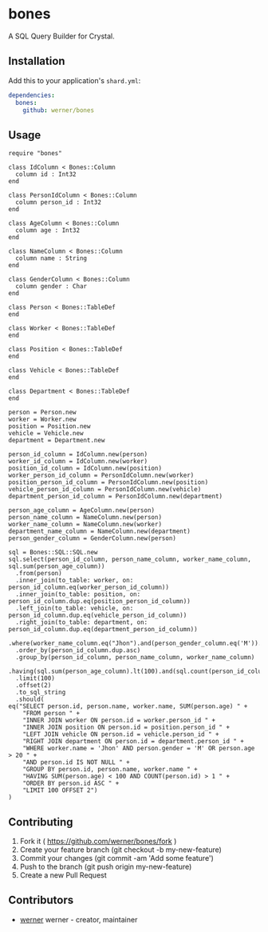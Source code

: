 # bones

A SQL Query Builder for Crystal.


## Installation

Add this to your application's `shard.yml`:

```yaml
dependencies:
  bones:
    github: werner/bones
```

## Usage

```crystal
require "bones"

class IdColumn < Bones::Column
  column id : Int32
end

class PersonIdColumn < Bones::Column
  column person_id : Int32
end

class AgeColumn < Bones::Column
  column age : Int32
end

class NameColumn < Bones::Column
  column name : String
end

class GenderColumn < Bones::Column
  column gender : Char
end

class Person < Bones::TableDef
end

class Worker < Bones::TableDef
end

class Position < Bones::TableDef
end

class Vehicle < Bones::TableDef
end

class Department < Bones::TableDef
end

person = Person.new
worker = Worker.new
position = Position.new
vehicle = Vehicle.new
department = Department.new

person_id_column = IdColumn.new(person)
worker_id_column = IdColumn.new(worker)
position_id_column = IdColumn.new(position)
worker_person_id_column = PersonIdColumn.new(worker)
position_person_id_column = PersonIdColumn.new(position)
vehicle_person_id_column = PersonIdColumn.new(vehicle)
department_person_id_column = PersonIdColumn.new(department)

person_age_column = AgeColumn.new(person)
person_name_column = NameColumn.new(person)
worker_name_column = NameColumn.new(worker)
department_name_column = NameColumn.new(department)
person_gender_column = GenderColumn.new(person)

sql = Bones::SQL::SQL.new
sql.select(person_id_column, person_name_column, worker_name_column, sql.sum(person_age_column))
  .from(person)
  .inner_join(to_table: worker, on: person_id_column.eq(worker_person_id_column))
  .inner_join(to_table: position, on: person_id_column.dup.eq(position_person_id_column))
  .left_join(to_table: vehicle, on: person_id_column.dup.eq(vehicle_person_id_column))
  .right_join(to_table: department, on: person_id_column.dup.eq(department_person_id_column))
  .where(worker_name_column.eq("Jhon").and(person_gender_column.eq('M')).or(person_age_column.gt(20)).and(person_id_column.dup.is_not(nil)))
  .order_by(person_id_column.dup.asc)
  .group_by(person_id_column, person_name_column, worker_name_column)
  .having(sql.sum(person_age_column).lt(100).and(sql.count(person_id_column).gt(1)))
  .limit(100)
  .offset(2)
  .to_sql_string
  .should(
eq("SELECT person.id, person.name, worker.name, SUM(person.age) " +
    "FROM person " +
    "INNER JOIN worker ON person.id = worker.person_id " +
    "INNER JOIN position ON person.id = position.person_id " +
    "LEFT JOIN vehicle ON person.id = vehicle.person_id " + 
    "RIGHT JOIN department ON person.id = department.person_id " + 
    "WHERE worker.name = 'Jhon' AND person.gender = 'M' OR person.age > 20 " +
    "AND person.id IS NOT NULL " +
    "GROUP BY person.id, person.name, worker.name " +
    "HAVING SUM(person.age) < 100 AND COUNT(person.id) > 1 " +
    "ORDER BY person.id ASC " +
    "LIMIT 100 OFFSET 2")
)
```

## Contributing

1. Fork it ( https://github.com/werner/bones/fork )
2. Create your feature branch (git checkout -b my-new-feature)
3. Commit your changes (git commit -am 'Add some feature')
4. Push to the branch (git push origin my-new-feature)
5. Create a new Pull Request

## Contributors

- [werner](https://github.com/werner) werner - creator, maintainer
